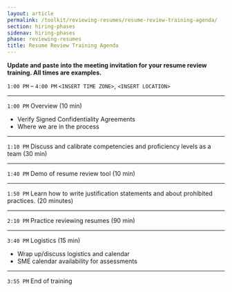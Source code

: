 ```yaml
---
layout: article
permalink: /toolkit/reviewing-resumes/resume-review-training-agenda/
section: hiring-phases
sidenav: hiring-phases
phase: reviewing-resumes
title: Resume Review Training Agenda
---
```


__Update and paste into the meeting invitation for your resume review training. All times are examples.__

`1:00 PM` – `4:00 PM`  `<INSERT TIME ZONE>`, `<INSERT LOCATION>`

---

`1:00 PM` Overview (10 min)
- Verify Signed Confidentiality Agreements
- Where we are in the process

---

`1:10 PM` Discuss and calibrate competencies and proficiency levels as a team (30 min)

---

`1:40 PM` Demo of resume review tool (10 min)

---

`1:50 PM` Learn how to write justification statements and about prohibited practices. (20 minutes)

---

`2:10 PM` Practice reviewing resumes (90 min)

---

`3:40 PM` Logistics (15 min)
- Wrap up/discuss logistics and calendar 
- SME calendar availability for assessments

---
`3:55 PM` End of training
